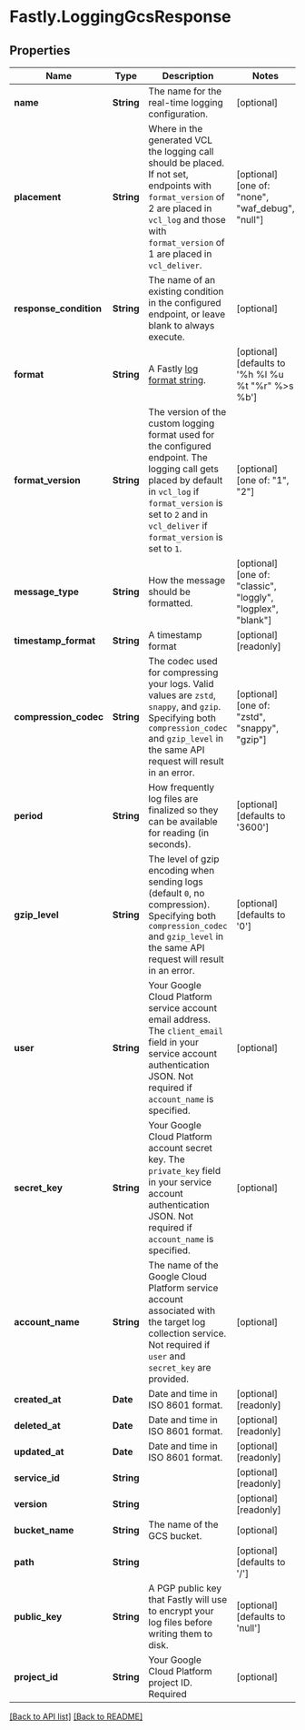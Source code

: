 # Fastly.LoggingGcsResponse

## Properties

Name | Type | Description | Notes
------------ | ------------- | ------------- | -------------
**name** | **String** | The name for the real-time logging configuration. | [optional] 
**placement** | **String** | Where in the generated VCL the logging call should be placed. If not set, endpoints with `format_version` of 2 are placed in `vcl_log` and those with `format_version` of 1 are placed in `vcl_deliver`.  | [optional]  [one of: "none", "waf_debug", "null"]
**response_condition** | **String** | The name of an existing condition in the configured endpoint, or leave blank to always execute. | [optional] 
**format** | **String** | A Fastly [log format string](https://docs.fastly.com/en/guides/custom-log-formats). | [optional]  [defaults to '%h %l %u %t "%r" %&gt;s %b']
**format_version** | **String** | The version of the custom logging format used for the configured endpoint. The logging call gets placed by default in `vcl_log` if `format_version` is set to `2` and in `vcl_deliver` if `format_version` is set to `1`.  | [optional]  [one of: "1", "2"]
**message_type** | **String** | How the message should be formatted. | [optional]  [one of: "classic", "loggly", "logplex", "blank"]
**timestamp_format** | **String** | A timestamp format | [optional] [readonly] 
**compression_codec** | **String** | The codec used for compressing your logs. Valid values are `zstd`, `snappy`, and `gzip`. Specifying both `compression_codec` and `gzip_level` in the same API request will result in an error. | [optional]  [one of: "zstd", "snappy", "gzip"]
**period** | **String** | How frequently log files are finalized so they can be available for reading (in seconds). | [optional]  [defaults to '3600']
**gzip_level** | **String** | The level of gzip encoding when sending logs (default `0`, no compression). Specifying both `compression_codec` and `gzip_level` in the same API request will result in an error. | [optional]  [defaults to '0']
**user** | **String** | Your Google Cloud Platform service account email address. The `client_email` field in your service account authentication JSON. Not required if `account_name` is specified. | [optional] 
**secret_key** | **String** | Your Google Cloud Platform account secret key. The `private_key` field in your service account authentication JSON. Not required if `account_name` is specified. | [optional] 
**account_name** | **String** | The name of the Google Cloud Platform service account associated with the target log collection service. Not required if `user` and `secret_key` are provided. | [optional] 
**created_at** | **Date** | Date and time in ISO 8601 format. | [optional] [readonly] 
**deleted_at** | **Date** | Date and time in ISO 8601 format. | [optional] [readonly] 
**updated_at** | **Date** | Date and time in ISO 8601 format. | [optional] [readonly] 
**service_id** | **String** |  | [optional] [readonly] 
**version** | **String** |  | [optional] [readonly] 
**bucket_name** | **String** | The name of the GCS bucket. | [optional] 
**path** | **String** |  | [optional]  [defaults to '/']
**public_key** | **String** | A PGP public key that Fastly will use to encrypt your log files before writing them to disk. | [optional]  [defaults to 'null']
**project_id** | **String** | Your Google Cloud Platform project ID. Required | [optional] 


[[Back to API list]](../../README.md#endpoints) [[Back to README]](../../README.md)
